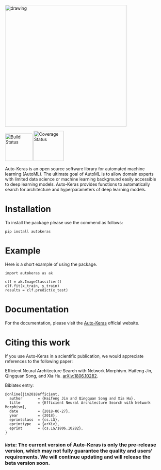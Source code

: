 <img src="https://github.com/jhfjhfj1/autokeras/blob/master/logo.png?raw=true" alt="drawing" width="400px"/>

<p><a href="https://travis-ci.org/jhfjhfj1/autokeras"><img alt="Build Status" src="https://travis-ci.org/jhfjhfj1/autokeras.svg?branch=master" style="width: 90px"/></a>
<a href="https://coveralls.io/github/jhfjhfj1/autokeras?branch=master"><img alt="Coverage Status" src="https://coveralls.io/repos/github/jhfjhfj1/autokeras/badge.svg?branch=master" style="width: 99px"/></a></p>

Auto-Keras is an open source software library for automated machine learning (AutoML). The ultimate goal of AutoML is to allow domain experts with limited data science or machine learning background easily accessible to deep learning models.
Auto-Keras provides functions to automatically search for architecture and hyperparameters of deep learning models.

# Installation

To install the package please use the commend as follows:

    pip install autokeras

# Example

Here is a short example of using the package.


    import autokeras as ak

    clf = ak.ImageClassifier()
    clf.fit(x_train, y_train)
    results = clf.predict(x_test)

# Documentation

For the documentation, please visit the [Auto-Keras](http://autokeras.com/) official website.

# Citing this work

If you use Auto-Keras in a scientific publication, we would appreciate references to the following paper:

Efficient Neural Architecture Search with Network Morphism.
Haifeng Jin, Qingquan Song, and Xia Hu.
[arXiv:1806.10282](https://arxiv.org/abs/1806.10282).

Biblatex entry:

    @online{jin2018efficient,
      author       = {Haifeng Jin and Qingquan Song and Xia Hu},
      title        = {Efficient Neural Architecture Search with Network Morphism},
      date         = {2018-06-27},
      year         = {2018},
      eprintclass  = {cs.LG},
      eprinttype   = {arXiv},
      eprint       = {cs.LG/1806.10282},
    }
 
### `Note`: The current version of Auto-Keras is only the pre-release version, which may not fully guarantee the quality and users’ requirements. We will continue updating and will release the beta version soon.
